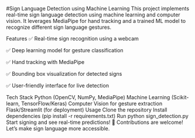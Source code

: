 #Sign Language Detection using Machine Learning
This project implements real-time sign language detection using machine learning and computer vision. It leverages MediaPipe for hand tracking and a trained ML model to recognize different sign language gestures.

Features
✅ Real-time sign recognition using a webcam

✅ Deep learning model for gesture classification

✅ Hand tracking with MediaPipe

✅ Bounding box visualization for detected signs

✅ User-friendly interface for live detection

Tech Stack
Python (OpenCV, NumPy, MediaPipe)
Machine Learning (Scikit-learn, TensorFlow/Keras)
Computer Vision for gesture extraction
Flask/Streamlit (for deployment)
Usage
Clone the repository
Install dependencies (pip install -r requirements.txt)
Run python sign_detection.py
Start signing and see real-time predictions!
🚀 Contributions are welcome! Let’s make sign language more accessible.

